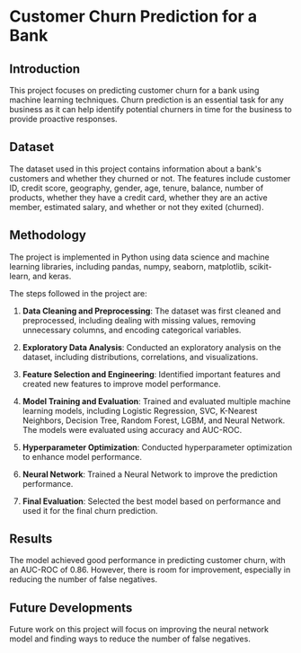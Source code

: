 # Customer Churn Prediction for a Bank

## Introduction

This project focuses on predicting customer churn for a bank using machine learning techniques. Churn prediction is an essential task for any business as it can help identify potential churners in time for the business to provide proactive responses.

## Dataset

The dataset used in this project contains information about a bank's customers and whether they churned or not. The features include customer ID, credit score, geography, gender, age, tenure, balance, number of products, whether they have a credit card, whether they are an active member, estimated salary, and whether or not they exited (churned).

## Methodology

The project is implemented in Python using data science and machine learning libraries, including pandas, numpy, seaborn, matplotlib, scikit-learn, and keras.

The steps followed in the project are:

1. **Data Cleaning and Preprocessing**: The dataset was first cleaned and preprocessed, including dealing with missing values, removing unnecessary columns, and encoding categorical variables.

2. **Exploratory Data Analysis**: Conducted an exploratory analysis on the dataset, including distributions, correlations, and visualizations.

3. **Feature Selection and Engineering**: Identified important features and created new features to improve model performance.

4. **Model Training and Evaluation**: Trained and evaluated multiple machine learning models, including Logistic Regression, SVC, K-Nearest Neighbors, Decision Tree, Random Forest, LGBM, and Neural Network. The models were evaluated using accuracy and AUC-ROC.

5. **Hyperparameter Optimization**: Conducted hyperparameter optimization to enhance model performance.

6. **Neural Network**: Trained a Neural Network to improve the prediction performance.

7. **Final Evaluation**: Selected the best model based on performance and used it for the final churn prediction.

## Results

The model achieved good performance in predicting customer churn, with an AUC-ROC of 0.86. However, there is room for improvement, especially in reducing the number of false negatives.

## Future Developments

Future work on this project will focus on improving the neural network model and finding ways to reduce the number of false negatives.